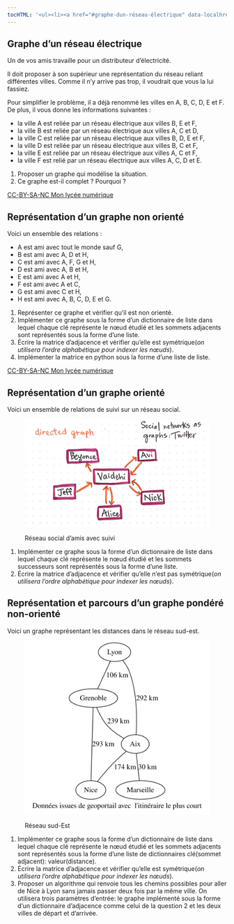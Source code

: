 ```yaml
---
tocHTML: '<ul><li><a href="#graphe-dun-réseau-électrique" data-localhref="true">Graphe d’un réseau électrique</a></li><li><a href="#représentation-dun-graphe-non-orienté" data-localhref="true">Représentation d’un graphe non orienté</a></li><li><a href="#représentation-dun-graphe-orienté" data-localhref="true">Représentation d’un graphe orienté</a></li><li><a href="#représentation-et-parcours-dun-graphe-pondéré-non-orienté" data-localhref="true">Représentation et parcours d’un graphe pondéré non-orienté</a></li></ul>'
---
```






<h2 id="graphe-dun-réseau-électrique" class="anchored">Graphe d’un réseau électrique</h2>
<p>Un de vos amis travaille pour un distributeur d’électricité.</p>
<p>Il doit proposer à son supérieur une représentation du réseau reliant différentes villes. Comme il n’y arrive pas trop, il voudrait que vous la lui fassiez.</p>
<p>Pour simplifier le problème, il a déjà renommé les villes en A, B, C, D, E et F. De plus, il vous donne les informations suivantes :</p>
<ul>
<li>la ville A est reliée par un réseau électrique aux villes B, E et F,</li>
<li>la ville B est reliée par un réseau électrique aux villes A, C et D,</li>
<li>la ville C est reliée par un réseau électrique aux villes B, D, E et F,</li>
<li>la ville D est reliée par un réseau électrique aux villes B, C et F,</li>
<li>la ville E est reliée par un réseau électrique aux villes A, C et F,</li>
<li>la ville F est relié par un réseau électrique aux villes A, C, D et E.</li>
</ul>
<ol type="1">
<li>Proposer un graphe qui modélise la situation.</li>
<li>Ce graphe est-il complet ? Pourquoi ?</li>
</ol>
<p><a href="mln" class="cite-source">CC-BY-SA-NC Mon lycée numérique</a></p>
<h2 id="représentation-dun-graphe-non-orienté" class="anchored">Représentation d’un graphe non orienté</h2>
<p>Voici un ensemble des relations :</p>
<ul>
<li>A est ami avec tout le monde sauf G,</li>
<li>B est ami avec A, D et H,</li>
<li>C est ami avec A, F, G et H,</li>
<li>D est ami avec A, B et H,</li>
<li>E est ami avec A et H,</li>
<li>F est ami avec A et C,</li>
<li>G est ami avec C et H,</li>
<li>H est ami avec A, B, C, D, E et G.</li>
</ul>
<ol type="1">
<li>Représenter ce graphe et vérifier qu’il est non orienté.</li>
<li>Implémenter ce graphe sous la forme d’un dictionnaire de liste dans lequel chaque clé représente le nœud étudié et les sommets adjacents sont représentés sous la forme d’une liste.</li>
<li>Écrire la matrice d’adjacence et vérifier qu’elle est symétrique(<em>on utilisera l’ordre alphabétique pour indexer les nœuds</em>).</li>
<li>Implémenter la matrice en python sous la forme d’une liste de liste.</li>
</ol>
<p><a href="mln" class="cite-source">CC-BY-SA-NC Mon lycée numérique</a></p>
<h2 id="représentation-dun-graphe-orienté" class="anchored">Représentation d’un graphe orienté</h2>
<p>Voici un ensemble de relations de suivi sur un réseau social.</p>
<div class="quarto-figure quarto-figure-center">
<figure class="figure">
<p><img src="../../images/medium-social-graph-directed.jpeg" class="img-fluid figure-img"></p>
<p></p><figcaption class="figure-caption">Réseau social d’amis avec suivi</figcaption><p></p>
</figure>
</div>
<ol type="1">
<li>Implémenter ce graphe sous la forme d’un dictionnaire de liste dans lequel chaque clé représente le nœud étudié et les sommets successeurs sont représentés sous la forme d’une liste.</li>
<li>Écrire la matrice d’adjacence et vérifier qu’elle n’est pas symétrique(<em>on utilisera l’ordre alphabétique pour indexer les nœuds</em>).</li>
</ol>
<h2 id="représentation-et-parcours-dun-graphe-pondéré-non-orienté" class="anchored">Représentation et parcours d’un graphe pondéré non-orienté</h2>
<p>Voici un graphe représentant les distances dans le réseau sud-est.</p>
<div class="quarto-figure quarto-figure-center">
<figure class="figure">
<p><img src="../../../../2gt/snt/images/reseau-routier-sud-est.svg" class="img-fluid figure-img"></p>
<p></p><figcaption class="figure-caption">Réseau sud-Est</figcaption><p></p>
</figure>
</div>
<ol type="1">
<li>Implémenter ce graphe sous la forme d’un dictionnaire de liste dans lequel chaque clé représente le nœud étudié et les sommets adjacents sont représentés sous la forme d’une liste de dictionnaires clé(sommet adjacent): valeur(distance).</li>
<li>Écrire la matrice d’adjacence et vérifier qu’elle est symétrique(<em>on utilisera l’ordre alphabétique pour indexer les nœuds</em>).</li>
<li>Proposer un algorithme qui renvoie tous les chemins possibles pour aller de Nice à Lyon sans jamais passer deux fois par la même ville. On utilisera trois paramètres d’entrée: le graphe implémenté sous la forme d’un dictionnaire d’adjacence comme celui de la question 2 et les deux villes de départ et d’arrivée.</li>
</ol>

